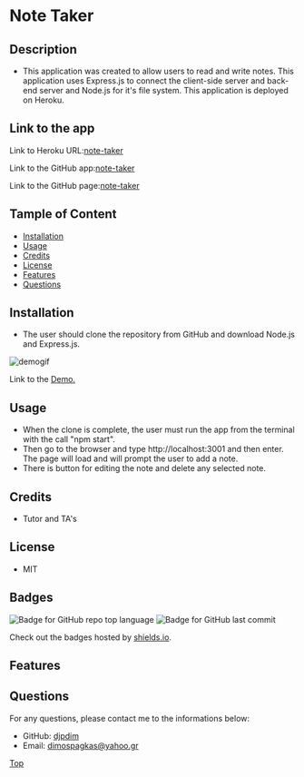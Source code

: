 # Note Taker

## Description

-   This application was created to allow users to read and write notes. This application uses Express.js to connect the client-side server and back-end server and Node.js for it's file system. This application is deployed on Heroku.

## Link to the app

Link to Heroku URL:[note-taker](https://notetakerdp.herokuapp.com)

Link to the GitHub app:[note-taker](https://github.com/djpdim/note-taker)

Link to the GitHub page:[note-taker](https://djpdim.github.io/note-taker/)

## Tample of Content

-   [Installation](#installation)
-   [Usage](#usage)
-   [Credits](#credits)
-   [License](#license)
-   [Features](#features)
-   [Questions](#questions)

## Installation

-   The user should clone the repository from GitHub and download Node.js and Express.js.

![demogif](/public/assets/images/notetakerdemo.gif)

Link to the [Demo.](https://drive.google.com/file/d/12jlgLhiPGQABMxYPPnyZP0a0ebvA6Su8/view)

## Usage

-   When the clone is complete, the user must run the app from the terminal with the call "npm start".
-   Then go to the browser and type http://localhost:3001 and then enter. The page will load and will prompt the user to add a note.
-   There is button for editing the note and delete any selected note.

## Credits

-   Tutor and TA's

## License

-   MIT

## Badges

![Badge for GitHub repo top language](https://img.shields.io/github/languages/top/djpdim/note-taker?style=flat&logo=appveyor) ![Badge for GitHub last commit](https://img.shields.io/github/last-commit/djpdim/note-taker?style=flat&logo=appveyor)

Check out the badges hosted by [shields.io](https://shields.io/).

## Features

## Questions

For any questions, please contact me to the informations below:

-   GitHub: [djpdim](https://github.com/djpdim)
-   Email: [dimospagkas@yahoo.gr](mailto:dimospagkas@yahoo.gr)

[Top](#description)
